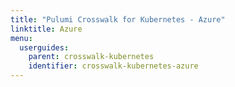 ```yaml
---
title: "Pulumi Crosswalk for Kubernetes - Azure"
linktitle: Azure
menu:
  userguides:
    parent: crosswalk-kubernetes
    identifier: crosswalk-kubernetes-azure
---
```

